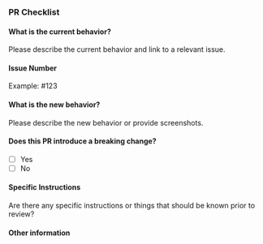 ### PR Checklist

#### What is the current behavior?

Please describe the current behavior and link to a relevant issue.

#### Issue Number

Example: \#123

#### What is the new behavior?

Please describe the new behavior or provide screenshots.

#### Does this PR introduce a breaking change?

<!-- If this PR contains a breaking change, please describe the impact and migration path for existing applications below. -->

-   [ ] Yes
-   [ ] No

#### Specific Instructions

Are there any specific instructions or things that should be known prior to review?

#### Other information
